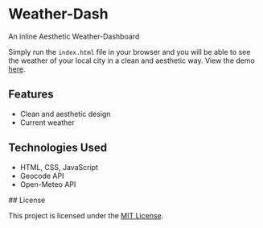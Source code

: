 # Weather-Dash
An inline Aesthetic Weather-Dashboard

Simply run the `index.html` file in your browser and you will be able to see the weather of your local city in a clean and aesthetic way. View the demo [here](https://weather-dash-five.vercel.app/).

## Features
- Clean and aesthetic design
- Current weather

## Technologies Used
- HTML, CSS, JavaScript
- Geocode API
- Open-Meteo API

## License

This project is licensed under the [MIT License](LICENSE).